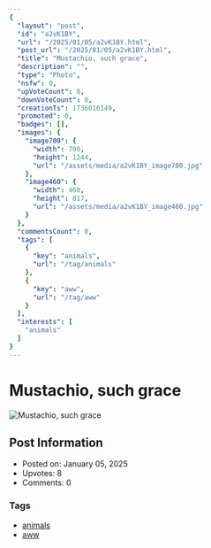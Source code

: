 ```yaml
---
{
  "layout": "post",
  "id": "a2vK1BY",
  "url": "/2025/01/05/a2vK1BY.html",
  "post_url": "/2025/01/05/a2vK1BY.html",
  "title": "Mustachio, such grace",
  "description": "",
  "type": "Photo",
  "nsfw": 0,
  "upVoteCount": 8,
  "downVoteCount": 0,
  "creationTs": 1736016149,
  "promoted": 0,
  "badges": [],
  "images": {
    "image700": {
      "width": 700,
      "height": 1244,
      "url": "/assets/media/a2vK1BY_image700.jpg"
    },
    "image460": {
      "width": 460,
      "height": 817,
      "url": "/assets/media/a2vK1BY_image460.jpg"
    }
  },
  "commentsCount": 0,
  "tags": [
    {
      "key": "animals",
      "url": "/tag/animals"
    },
    {
      "key": "aww",
      "url": "/tag/aww"
    }
  ],
  "interests": [
    "animals"
  ]
}
---
```


# Mustachio, such grace

![Mustachio, such grace](/assets/media/a2vK1BY_image700.jpg)

## Post Information

- Posted on: January 05, 2025
- Upvotes: 8
- Comments: 0

### Tags

- [animals](/tag/animals)
- [aww](/tag/aww)
